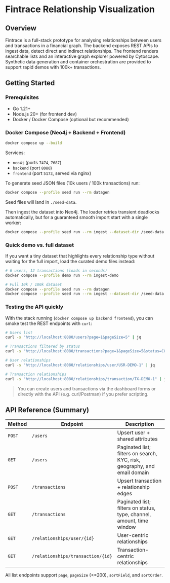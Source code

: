 # Fintrace Relationship Visualization

## Overview

Fintrace is a full-stack prototype for analysing relationships between users and transactions in a financial graph. The backend exposes REST APIs to ingest data, detect direct and indirect relationships. The frontend renders searchable lists and an interactive graph explorer powered by Cytoscape. Synthetic data generation and container orchestration are provided to support rapid demos with 100k+ transactions.

## Getting Started

### Prerequisites

- Go 1.21+
- Node.js 20+ (for frontend dev)
- Docker / Docker Compose (optional but recommended)


### Docker Compose (Neo4j + Backend + Frontend)

```bash
docker compose up --build
```

Services:
- `neo4j` (ports `7474`, `7687`)
- `backend` (port `8080`)
- `frontend` (port `5173`, served via nginx)

To generate seed JSON files (10k users / 100k transactions) run:

```bash
docker compose --profile seed run --rm datagen
```

Seed files will land in `./seed-data`.

Then ingest the dataset into Neo4j. The loader retries transient deadlocks automatically, but for a guaranteed smooth import start with a single worker:

```bash
docker compose --profile seed run --rm ingest --dataset-dir /seed-data --workers 1
```

### Quick demo vs. full dataset

If you want a tiny dataset that highlights every relationship type without waiting for the full import, load the curated demo files instead:

```bash
# 6 users, 12 transactions (loads in seconds)
docker compose --profile demo run --rm ingest-demo

# Full 10k / 100k dataset
docker compose --profile seed run --rm datagen
docker compose --profile seed run --rm ingest --dataset-dir /seed-data --workers 1
```

### Testing the API quickly

With the stack running (`docker compose up backend frontend`), you can smoke test the REST endpoints with `curl`:

```bash
# Users list
curl -s "http://localhost:8080/users?page=1&pageSize=5" | jq

# Transactions filtered by status
curl -s "http://localhost:8080/transactions?page=1&pageSize=5&status=COMPLETED" | jq

# User relationships
curl -s "http://localhost:8080/relationships/user/USR-DEMO-1" | jq

# Transaction relationships
curl -s "http://localhost:8080/relationships/transaction/TX-DEMO-1" | jq
```

> You can create users and transactions via the dashboard forms or directly with the API (e.g. curl/Postman) if you prefer scripting.

## API Reference (Summary)

| Method | Endpoint | Description |
|--------|----------|-------------|
| `POST` | `/users` | Upsert user + shared attributes |
| `GET`  | `/users` | Paginated list; filters on search, KYC, risk, geography, and email domain |
| `POST` | `/transactions` | Upsert transaction + relationship edges |
| `GET`  | `/transactions` | Paginated list; filters on status, type, channel, amount, time window |
| `GET`  | `/relationships/user/{id}` | User-centric relationships |
| `GET`  | `/relationships/transaction/{id}` | Transaction-centric relationships |

All list endpoints support `page`, `pageSize` (<=200), `sortField`, and `sortOrder`.
